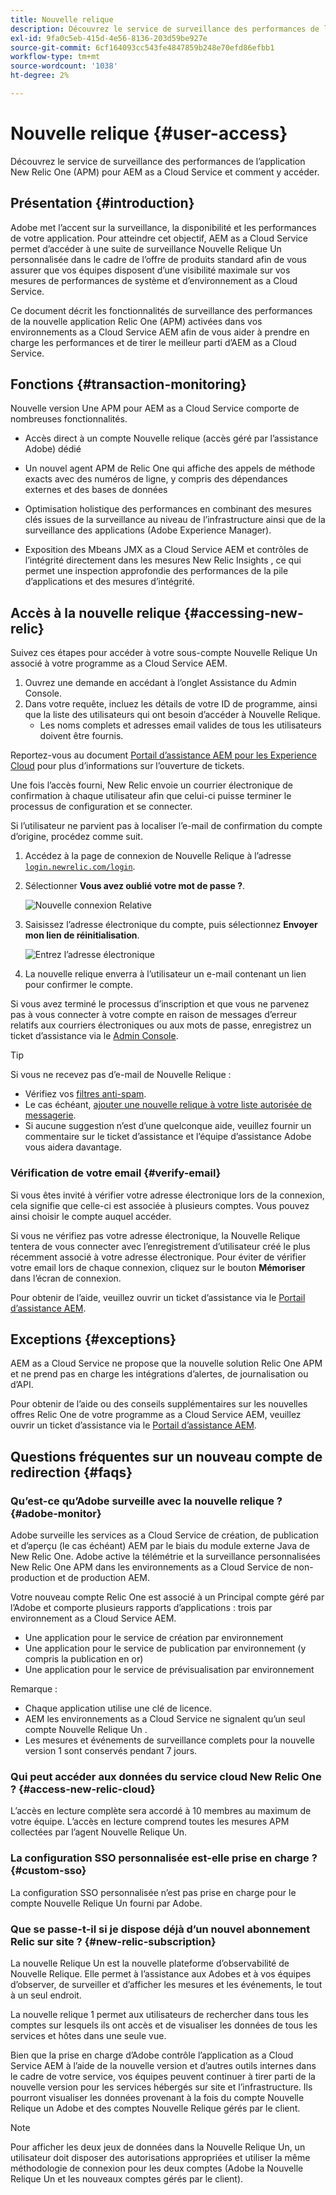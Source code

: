 ```yaml
---
title: Nouvelle relique
description: Découvrez le service de surveillance des performances de l’application New Relic One (APM) pour AEM as a Cloud Service et comment y accéder.
exl-id: 9fa0c5eb-415d-4e56-8136-203d59be927e
source-git-commit: 6cf164093cc543fe4847859b248e70efd86efbb1
workflow-type: tm+mt
source-wordcount: '1038'
ht-degree: 2%

---
```



# Nouvelle relique {#user-access}

Découvrez le service de surveillance des performances de l’application New Relic One (APM) pour AEM as a Cloud Service et comment y accéder.

## Présentation {#introduction}

Adobe met l’accent sur la surveillance, la disponibilité et les performances de votre application. Pour atteindre cet objectif, AEM as a Cloud Service permet d’accéder à une suite de surveillance Nouvelle Relique Un personnalisée dans le cadre de l’offre de produits standard afin de vous assurer que vos équipes disposent d’une visibilité maximale sur vos mesures de performances de système et d’environnement as a Cloud Service.

Ce document décrit les fonctionnalités de surveillance des performances de la nouvelle application Relic One (APM) activées dans vos environnements as a Cloud Service AEM afin de vous aider à prendre en charge les performances et de tirer le meilleur parti d’AEM as a Cloud Service.

## Fonctions {#transaction-monitoring}

Nouvelle version Une APM pour AEM as a Cloud Service comporte de nombreuses fonctionnalités.

* Accès direct à un compte Nouvelle relique (accès géré par l’assistance Adobe) dédié

* Un nouvel agent APM de Relic One qui affiche des appels de méthode exacts avec des numéros de ligne, y compris des dépendances externes et des bases de données

* Optimisation holistique des performances en combinant des mesures clés issues de la surveillance au niveau de l’infrastructure ainsi que de la surveillance des applications (Adobe Experience Manager).

* Exposition des Mbeans JMX as a Cloud Service AEM et contrôles de l’intégrité directement dans les mesures New Relic Insights , ce qui permet une inspection approfondie des performances de la pile d’applications et des mesures d’intégrité.

## Accès à la nouvelle relique {#accessing-new-relic}

Suivez ces étapes pour accéder à votre sous-compte Nouvelle Relique Un associé à votre programme as a Cloud Service AEM.

1. Ouvrez une demande en accédant à l’onglet Assistance du Admin Console.
1. Dans votre requête, incluez les détails de votre ID de programme, ainsi que la liste des utilisateurs qui ont besoin d’accéder à Nouvelle Relique.
   * Les noms complets et adresses email valides de tous les utilisateurs doivent être fournis.

Reportez-vous au document [Portail d’assistance AEM pour les Experience Cloud](https://helpx.adobe.com/fr/enterprise/using/support-for-experience-cloud.html) pour plus d’informations sur l’ouverture de tickets.

Une fois l’accès fourni, New Relic envoie un courrier électronique de confirmation à chaque utilisateur afin que celui-ci puisse terminer le processus de configuration et se connecter.

Si l’utilisateur ne parvient pas à localiser l’e-mail de confirmation du compte d’origine, procédez comme suit.

1. Accédez à la page de connexion de Nouvelle Relique à l’adresse [`login.newrelic.com/login`](https://login.newrelic.com/login).

1. Sélectionner **Vous avez oublié votre mot de passe ?**.

   ![Nouvelle connexion Relative](/help/implementing/cloud-manager/assets/new-relic/newrelic-1.png)

1. Saisissez l’adresse électronique du compte, puis sélectionnez **Envoyer mon lien de réinitialisation**.

   ![Entrez l’adresse électronique](/help/implementing/cloud-manager/assets/new-relic/newrelic-2.png)

1. La nouvelle relique enverra à l’utilisateur un e-mail contenant un lien pour confirmer le compte.

Si vous avez terminé le processus d’inscription et que vous ne parvenez pas à vous connecter à votre compte en raison de messages d’erreur relatifs aux courriers électroniques ou aux mots de passe, enregistrez un ticket d’assistance via le [Admin Console](https://adminconsole.adobe.com/).

>[!TIP]
>
>Si vous ne recevez pas d’e-mail de Nouvelle Relique :
>
>* Vérifiez vos [filtres anti-spam](https://docs.newrelic.com/docs/accounts/accounts-billing/account-setup/create-your-new-relic-account/).
>* Le cas échéant, [ajouter une nouvelle relique à votre liste autorisée de messagerie](https://docs.newrelic.com/docs/accounts/accounts/account-maintenance/account-email-settings/#email-whitelist).
>* Si aucune suggestion n’est d’une quelconque aide, veuillez fournir un commentaire sur le ticket d’assistance et l’équipe d’assistance Adobe vous aidera davantage.


### Vérification de votre email {#verify-email}

Si vous êtes invité à vérifier votre adresse électronique lors de la connexion, cela signifie que celle-ci est associée à plusieurs comptes. Vous pouvez ainsi choisir le compte auquel accéder.

Si vous ne vérifiez pas votre adresse électronique, la Nouvelle Relique tentera de vous connecter avec l’enregistrement d’utilisateur créé le plus récemment associé à votre adresse électronique. Pour éviter de vérifier votre email lors de chaque connexion, cliquez sur le bouton **Mémoriser** dans l’écran de connexion.

Pour obtenir de l’aide, veuillez ouvrir un ticket d’assistance via le [Portail d’assistance AEM](https://helpx.adobe.com/enterprise/using/support-for-experience-cloud.html).

## Exceptions {#exceptions}

AEM as a Cloud Service ne propose que la nouvelle solution Relic One APM et ne prend pas en charge les intégrations d’alertes, de journalisation ou d’API.

Pour obtenir de l’aide ou des conseils supplémentaires sur les nouvelles offres Relic One de votre programme as a Cloud Service AEM, veuillez ouvrir un ticket d’assistance via le [Portail d’assistance AEM](https://helpx.adobe.com/enterprise/using/support-for-experience-cloud.html).

## Questions fréquentes sur un nouveau compte de redirection {#faqs}

### Qu’est-ce qu’Adobe surveille avec la nouvelle relique ? {#adobe-monitor}

Adobe surveille les services as a Cloud Service de création, de publication et d’aperçu (le cas échéant) AEM par le biais du module externe Java de New Relic One. Adobe active la télémétrie et la surveillance personnalisées New Relic One APM dans les environnements as a Cloud Service de non-production et de production AEM.

Votre nouveau compte Relic One est associé à un Principal compte géré par l’Adobe et comporte plusieurs rapports d’applications : trois par environnement as a Cloud Service AEM.

* Une application pour le service de création par environnement
* Une application pour le service de publication par environnement (y compris la publication en or)
* Une application pour le service de prévisualisation par environnement

Remarque :

* Chaque application utilise une clé de licence.
* AEM les environnements as a Cloud Service ne signalent qu’un seul compte Nouvelle Relique Un .
* Les mesures et événements de surveillance complets pour la nouvelle version 1 sont conservés pendant 7 jours.

### Qui peut accéder aux données du service cloud New Relic One ? {#access-new-relic-cloud}

L’accès en lecture complète sera accordé à 10 membres au maximum de votre équipe. L’accès en lecture comprend toutes les mesures APM collectées par l’agent Nouvelle Relique Un.

### La configuration SSO personnalisée est-elle prise en charge ? {#custom-sso}

La configuration SSO personnalisée n’est pas prise en charge pour le compte Nouvelle Relique Un fourni par Adobe.

### Que se passe-t-il si je dispose déjà d’un nouvel abonnement Relic sur site ? {#new-relic-subscription}

La nouvelle Relique Un est la nouvelle plateforme d’observabilité de Nouvelle Relique. Elle permet à l’assistance aux Adobes et à vos équipes d’observer, de surveiller et d’afficher les mesures et les événements, le tout à un seul endroit.

La nouvelle relique 1 permet aux utilisateurs de rechercher dans tous les comptes sur lesquels ils ont accès et de visualiser les données de tous les services et hôtes dans une seule vue.

Bien que la prise en charge d’Adobe contrôle l’application as a Cloud Service AEM à l’aide de la nouvelle version et d’autres outils internes dans le cadre de votre service, vos équipes peuvent continuer à tirer parti de la nouvelle version pour les services hébergés sur site et l’infrastructure. Ils pourront visualiser les données provenant à la fois du compte Nouvelle Relique un Adobe et des comptes Nouvelle Relique gérés par le client.

>[!NOTE]
>
>Pour afficher les deux jeux de données dans la Nouvelle Relique Un, un utilisateur doit disposer des autorisations appropriées et utiliser la même méthodologie de connexion pour les deux comptes (Adobe la Nouvelle Relique Un et les nouveaux comptes gérés par le client).
